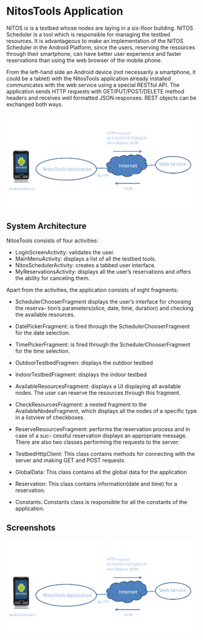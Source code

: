 NitosTools Application
==========================
NITOS is is a testbed whose nodes are laying in a six-floor building. NITOS Scheduler is a tool which is responsible
for managing the testbed resources. It is advantageous to make an implementation of the NITOS Scheduler in the Android Platform, since the users, reserving the resources through their smartphone, can have better user experience and faster reservations than using the web browser of the mobile phone.



From the left-hand side an Android device (not necessarily a smartphone, it could be a tablet) with the NitosTools
application already installed communicates with the web service using a special RESTful API. The application sends HTTP requests with GET/PUT/POST/DELETE method headers and receives well formatted JSON responses. REST objects can be exchanged
both ways.

![alt tag](https://github.com/zoevas/nitTools/blob/master/System%20architecture.png)


## System Architecture

NitosTools consists of four activities:
- LoginScreenActivity: validates the user.
- MainMenuActivity: displays a list of all the testbed tools.
- NitosSchedulerActivity: creates a tabbed user interface.
- MyReservationsActivity: displays all the user’s reservations and offers the ability
for canceling them.

Apart from the activities, the application consists of eight fragments:
- SchedulerChooserFragment displays the user’s interface for choosing the reserva-
tion’s parameters(slice, date, time, duration) and checking the available resources.
- DatePickerFragment: is fired through the SchedulerChooserFragment for the date
selection.
- TimePickerFragment: is fired through the SchedulerChooserFragment for the time
selection.

- OutdoorTestbedFragmen: displays the outdoor testbed
- IndoorTestbedFragment: displays the indoor testbed
-  AvailableResourcesFragment: displays a UI displaying all available nodes. The
user can reserve the resources through this fragment.
- CheckResourcesFragment: a nested fragment to the AvailableNodesFragment, which
displays all the nodes of a specific type in a listview of checkboxes.
- ReserveResourcesFragment: performs the reservation process and in case of a suc-
cessful reservation displays an appropriate message.
There are also two classes performing the requests to the server:
- TestbedHttpClient: This class contains methods for connecting with the server
and making GET and POST requests.
- GlobalData: This class contains all the global data for the application
- Reservation: This class contains information(date and time) for a reservation.
- Constants: Constants class is responsible for all the constants of the application.

## Screenshots
![alt tag](https://github.com/zoevas/nitTools/blob/master/System%20architecture.png)
